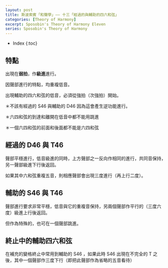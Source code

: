 ```yaml
---
layout: post
title: 斯波索賓「和聲學」—— 十三「經過的與輔助的四六和弦」
categories: [Theory of Harmony]
excerpt: Sposobin's Theory of Harmony Eleven
series: Sposobin's Theory of Harmony
---
```

* Index
{:toc}

## 特點

出現在**弱拍**，作**級進**進行。

因聲部進行的特點，均重複低音。

出現輔助的四六和弦的低音，必須從強拍（次強拍）開始。

＊不該有經過的 S46  與輔助的 D46 因為這會產生逆功能進行。

＊六四和弦的到達和離開在低音中都不能用跳進

＊一個六四和弦的前面和後面都不能是六四和弦

## 經過的 D46 與 T46

聲部平穩進行，低音級進的同時，上方聲部之一反向作相同的進行，共同音保持，另一聲部級進下行後返回。

如果其中六和弦重複五音，則相應聲部會出現三度進行（再上行二度）。

## 輔助的 S46 與 T46

聲部進行要求非常平穩，低音與它的重複音保持，另兩個聲部作平行的（三度六度）級進上行後返回。

但作為特殊的，也可在一個聲部跳進。

## 終止中的輔助四六和弦

在補充的變格終止中常用到輔助的 S46 ，如果此時 S46 出現在不完全的 T 之後，其中一個聲部作三度下行（即把此聲部作為省略的五音看待）